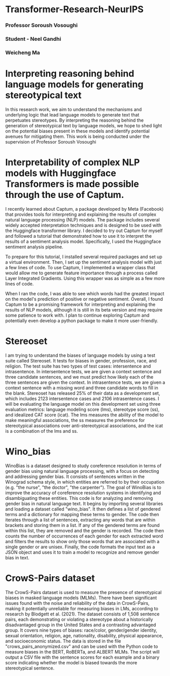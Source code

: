 # Transformer-Research-NeurIPS

### Professor Soroush Vosoughi
### Student - Neel Gandhi 
###           Weicheng Ma
  



# **Interpreting reasoning behind language models for generating stereotypical text**

In this research work, we aim to understand the mechanisms and underlying logic that lead language models to generate text that perpetuates stereotypes. By interpreting the reasoning behind the generation of stereotypical text by language models, we hope to shed light on the potential biases present in these models and identify potential avenues for mitigating them. This work is being conducted under the supervision of Professor Soroush Vosoughi

# Interpretability of complex NLP models with Huggingface Transformers is made possible through the use of Captum.

I recently learned about Captum, a package developed by Meta (Facebook) that provides tools for interpreting and explaining the results of complex natural language processing (NLP) models. The package includes several widely accepted interpretation techniques and is designed to be used with the Huggingface transformer library. I decided to try out Captum for myself and followed a tutorial that demonstrated how to use it to interpret the results of a sentiment analysis model. Specifically, I used the Huggingface sentiment analysis pipeline.

To prepare for this tutorial, I installed several required packages and set up a virtual environment. Then, I set up the sentiment analysis model with just a few lines of code. To use Captum, I implemented a wrapper class that would allow me to generate feature importance through a process called Layer Integrated Gradients. Using this wrapper was as simple as a few more lines of code.

When I ran the code, I was able to see which words had the greatest impact on the model's prediction of positive or negative sentiment. Overall, I found Captum to be a promising framework for interpreting and explaining the results of NLP models, although it is still in its beta version and may require some patience to work with. I plan to continue exploring Captum and potentially even develop a python package to make it more user-friendly.

# Stereoset
I am trying to understand the biases of language models by using a test suite called Stereoset. It tests for biases in gender, profession, race, and religion. The test suite has two types of test cases: intersentence and intrasentence. In intersentence tests, we are given a context sentence and three candidate sentences, and we must predict how likely each of the three sentences are given the context. In intrasentence tests, we are given a context sentence with a missing word and three candidate words to fill in the blank. Stereoset has released 25% of their data as a development set, which includes 2123 intersentence cases and 2106 intrasentence cases. I will be evaluating the language model on this development set using three evaluation metrics: language modeling score (lms), stereotype score (ss), and idealized CAT score (icat). The lms measures the ability of the model to make meaningful associations, the ss measures the preference for stereotypical associations over anti-stereotypical associations, and the icat is a combination of the lms and ss.

# Wino_bias
WinoBias is a dataset designed to study coreference resolution in terms of gender bias using natural language processing, with a focus on detecting and addressing gender bias. It consists of sentences written in the Winograd schema style, in which entities are referred to by their occupation (e.g. "the nurse", "the doctor", "the carpenter"). The goal of WinoBias is to improve the accuracy of coreference resolution systems in identifying and disambiguating these entities.
This code is for analyzing and removing gender bias in natural language text. It begins by importing several libraries and loading a dataset called "wino_bias". It then defines a list of gendered terms and a dictionary for mapping these terms to gender. The code then iterates through a list of sentences, extracting any words that are within brackets and storing them in a list. If any of the gendered terms are found within this list, they are removed and the gender is recorded. The code then counts the number of occurrences of each gender for each extracted word and filters the results to show only those words that are associated with a single gender or are unisex. Finally, the code formats the input text as a JSON object and uses it to train a model to recognize and remove gender bias in text.


# CrowS-Pairs dataset
The CrowS-Pairs dataset is used to measure the presence of stereotypical biases in masked language models (MLMs). There have been significant issues found with the noise and reliability of the data in CrowS-Pairs, making it potentially unreliable for measuring biases in LMs, according to research by Blodgett et al. (2021). The dataset consists of 1,508 sentence pairs, each demonstrating or violating a stereotype about a historically disadvantaged group in the United States and a contrasting advantaged group. It covers nine types of biases: race/color, gender/gender identity, sexual orientation, religion, age, nationality, disability, physical appearance, and socioeconomic status. The data is stored in the file "crows_pairs_anonymized.csv" and can be used with the Python code to measure biases in the BERT, RoBERTa, and ALBERT MLMs. The script will output a CSV file with the sentence scores for each example and a binary score indicating whether the model is biased towards the more stereotypical sentence.




